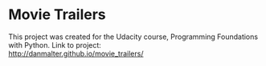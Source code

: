 Movie Trailers
==============

This project was created for the Udacity course, Programming Foundations with Python.
Link to project: <br>
http://danmalter.github.io/movie_trailers/


